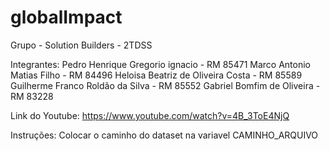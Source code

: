 # globalImpact

Grupo - Solution Builders - 2TDSS

Integrantes:
  Pedro Henrique Gregorio ignacio - RM 85471
  Marco Antonio Matias Filho - RM 84496
  Heloisa Beatriz de Oliveira Costa - RM 85589
  Guilherme Franco Roldão da Silva - RM 85552
  Gabriel Bomfim de Oliveira - RM 83228
  
Link do Youtube:
  https://www.youtube.com/watch?v=4B_3ToE4NjQ
  
Instruções:
  Colocar o caminho do dataset na variavel CAMINHO_ARQUIVO
